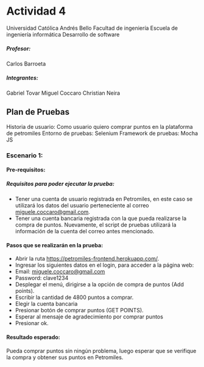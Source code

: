 # Actividad 4

Universidad Católica Andrés Bello
Facultad de ingeniería
Escuela de ingeniería informática
Desarrollo de software

##### Profesor:         
Carlos Barroeta   

##### Integrantes:
Gabriel Tovar
Miguel Coccaro
Christian Neira
 
## Plan de Pruebas

Historia de usuario: Como usuario quiero comprar puntos en la plataforma de petromiles
Entorno de pruebas: Selenium
Framework de pruebas: Mocha JS

### Escenario 1:

#### Pre-requisitos:

##### Requisitos para poder ejecutar la prueba:
- Tener una cuenta de usuario registrada en Petromiles, en este caso se utilizará los datos del usuario perteneciente al correo miguele.coccaro@gmail.com.
- Tener una cuenta bancaria registrada con la que pueda realizarse la compra de puntos. Nuevamente, el script de pruebas utilizará la información de la cuenta del correo antes mencionado.

#### Pasos que se realizarán en la prueba:

- Abrir la ruta  https://petromiles-frontend.herokuapp.com/.
- Ingresar los siguientes datos en el login, para acceder a la página web: 
- Email: miguele.coccaro@gmail.com
- Password: clave1234
- Desplegar el menú, dirigirse a la opción de compra de puntos (Add points).
- Escribir la cantidad de 4800 puntos a comprar.
- Elegir la cuenta bancaria 
- Presionar botón de comprar puntos (GET POINTS).
- Esperar al mensaje de agradecimiento por comprar puntos 
- Presionar ok.

#### Resultado esperado: 
Pueda comprar puntos sin ningún problema, luego esperar que se verifique la compra y obtener sus puntos en Petromiles. 
